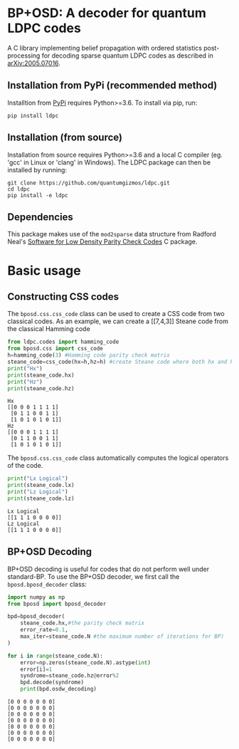 # BP+OSD: A decoder for quantum LDPC codes 
A C library implementing belief propagation with ordered statistics post-processing for decoding sparse quantum LDPC codes as described in [arXiv:2005.07016](https://arxiv.org/abs/2005.07016).

## Installation from PyPi (recommended method)

Installtion from [PyPi](https://pypi.org/project/ldpc/) requires Python>=3.6.
To install via pip, run:

```
pip install ldpc
```

## Installation (from source)

Installation from source requires Python>=3.6 and a local C compiler (eg. 'gcc' in Linux or 'clang' in Windows). The LDPC package can then be installed by running:

```
git clone https://github.com/quantumgizmos/ldpc.git
cd ldpc
pip install -e ldpc
```

## Dependencies
This package makes use of the `mod2sparse` data structure from Radford Neal's [Software for Low Density Parity Check Codes](https://www.cs.toronto.edu/~radford/ftp/LDPC-2012-02-11/index.html) C package.



# Basic usage

## Constructing CSS codes

The `bposd.css.css_code` class can be used to create a CSS code from two classical codes. As an example, we can create a [[7,4,3]] Steane code from the classical Hamming code


```python
from ldpc.codes import hamming_code
from bposd.css import css_code
h=hamming_code(3) #Hamming code parity check matrix
steane_code=css_code(hx=h,hz=h) #create Steane code where both hx and hz are Hamming codes
print("Hx")
print(steane_code.hx)
print("Hz")
print(steane_code.hz)
```

    Hx
    [[0 0 0 1 1 1 1]
     [0 1 1 0 0 1 1]
     [1 0 1 0 1 0 1]]
    Hz
    [[0 0 0 1 1 1 1]
     [0 1 1 0 0 1 1]
     [1 0 1 0 1 0 1]]


The `bposd.css.css_code` class automatically computes the logical operators of the code.


```python
print("Lx Logical")
print(steane_code.lx)
print("Lz Logical")
print(steane_code.lz)
```

    Lx Logical
    [[1 1 1 0 0 0 0]]
    Lz Logical
    [[1 1 1 0 0 0 0]]


## BP+OSD Decoding

BP+OSD decoding is useful for codes that do not perform well under standard-BP. To use the BP+OSD decoder, we first call the `bposd.bposd_decoder` class:


```python
import numpy as np
from bposd import bposd_decoder

bpd=bposd_decoder(
    steane_code.hx,#the parity check matrix
    error_rate=0.1,
    max_iter=steane_code.N #the maximum number of iterations for BP)
)

for i in range(steane_code.N):
    error=np.zeros(steane_code.N).astype(int)
    error[i]=1
    syndrome=steane_code.hz@error%2
    bpd.decode(syndrome)
    print(bpd.osdw_decoding)
```

    [0 0 0 0 0 0 0]
    [0 0 0 0 0 0 0]
    [0 0 0 0 0 0 0]
    [0 0 0 0 0 0 0]
    [0 0 0 0 0 0 0]
    [0 0 0 0 0 0 0]
    [0 0 0 0 0 0 0]



```python

```


```python

```
